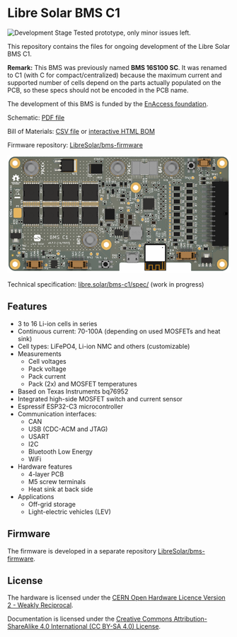 # Libre Solar BMS C1

![Development Stage](https://img.shields.io/badge/development%20stage-eval-yellow.svg) Tested prototype, only minor issues left.

This repository contains the files for ongoing development of the Libre Solar BMS C1.

**Remark:** This BMS was previously named **BMS 16S100 SC**. It was renamed to C1 (with C for compact/centralized) because the maximum current and supported number of cells depend on the parts actually populated on the PCB, so these specs should not be encoded in the PCB name.

The development of this BMS is funded by the [EnAccess foundation](https://enaccess.org).

Schematic: [PDF file](build/bms-c1.pdf)

Bill of Materials: [CSV file](build/bms-c1_bom.csv) or [interactive HTML BOM](https://libre.solar/bms-c1/bms-c1_ibom.html)

Firmware repository: [LibreSolar/bms-firmware](https://github.com/LibreSolar/bms-firmware)

![BMS C1](build/bms-c1.png)

Technical specification: [libre.solar/bms-c1/spec/](https://libre.solar/bms-c1/spec/) (work in progress)

## Features

- 3 to 16 Li-ion cells in series
- Continuous current: 70-100A (depending on used MOSFETs and heat sink)
- Cell types: LiFePO4, Li-ion NMC and others (customizable)
- Measurements
  - Cell voltages
  - Pack voltage
  - Pack current
  - Pack (2x) and MOSFET temperatures
- Based on Texas Instruments bq76952
- Integrated high-side MOSFET switch and current sensor
- Espressif ESP32-C3 microcontroller
- Communication interfaces:
  - CAN
  - USB (CDC-ACM and JTAG)
  - USART
  - I2C
  - Bluetooth Low Energy
  - WiFi
- Hardware features
  - 4-layer PCB
  - M5 screw terminals
  - Heat sink at back side
- Applications
  - Off-grid storage
  - Light-electric vehicles (LEV)

## Firmware

The firmware is developed in a separate repository [LibreSolar/bms-firmware](https://github.com/LibreSolar/bms-firmware).

## License

The hardware is licensed under the [CERN Open Hardware Licence Version 2 - Weakly Reciprocal](LICENCE).

Documentation is licensed under the [Creative Commons Attribution-ShareAlike 4.0 International (CC BY-SA 4.0) License](https://creativecommons.org/licenses/by-sa/4.0/).
